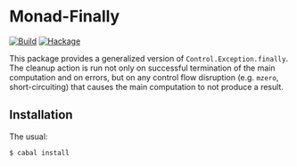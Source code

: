 Monad-Finally
=============

[![Build](https://github.com/mvv/monad-finally/actions/workflows/ci.yml/badge.svg)](https://github.com/mvv/monad-finally/actions/workflows/ci.yml) [![Hackage](https://img.shields.io/hackage/v/monad-finally.svg)](http://hackage.haskell.org/package/monad-finally)

This package provides a generalized version of `Control.Exception.finally`.
The cleanup action is run not only on successful termination of the main
computation and on errors, but on any control flow disruption (e.g.
`mzero`, short-circuiting) that causes the main computation to not produce
a result.

Installation
------------
The usual:

	$ cabal install

